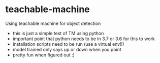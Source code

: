 # teachable-machine
Using teachable machine for object detection
- this is just a simple test of TM using python
- important point that python needs to be in 3.7 or 3.6 for this to work
- installation scripts need to be run (use a virtual env!!)
- model trained only says up or down when you point
- pretty fun when figured out :)
